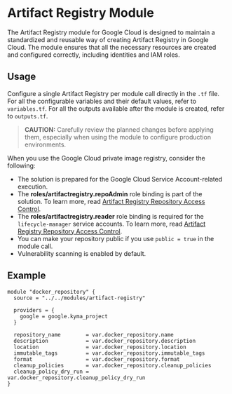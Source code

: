 # Artifact Registry Module

The Artifact Registry module for Google Cloud is designed to maintain a standardized and reusable way of creating Artifact Registry in Google Cloud.
The module ensures that all the necessary resources are created and configured correctly, including identities and IAM roles.

## Usage

Configure a single Artifact Registry per module call directly in the `.tf` file.
For all the configurable variables and their default values, refer to `variables.tf`.
For all the outputs available after the module is created, refer to `outputs.tf`.

> **CAUTION:** Carefully review the planned changes before applying them, especially when using the module to configure production environments.

When you use the Google Cloud private image registry, consider the following:

- The solution is prepared for the Google Cloud Service Account-related execution.
- The **roles/artifactregistry.repoAdmin** role binding is part of the solution. To learn more, read [Artifact Registry Repository Access Control](https://cloud.google.com/artifact-registry/docs/access-control).
- The **roles/artifactregistry.reader** role binding is required for the `lifecycle-manager` service accounts. To learn more, read [Artifact Registry Repository Access Control](https://cloud.google.com/artifact-registry/docs/access-control).
- You can make your repository public if you use `public = true` in the module call.
- Vulnerability scanning is enabled by default.

## Example

```hcl
module "docker_repository" {
  source = "../../modules/artifact-registry"

  providers = {
    google = google.kyma_project
  }

  repository_name        = var.docker_repository.name
  description            = var.docker_repository.description
  location               = var.docker_repository.location
  immutable_tags         = var.docker_repository.immutable_tags
  format                 = var.docker_repository.format
  cleanup_policies       = var.docker_repository.cleanup_policies
  cleanup_policy_dry_run = var.docker_repository.cleanup_policy_dry_run
}
```